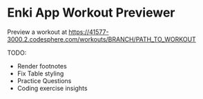 # Enki App Workout Previewer

Preview a workout at https://41577-3000.2.codesphere.com/workouts/BRANCH/PATH_TO_WORKOUT

TODO:
- Render footnotes
- Fix Table styling
- Practice Questions
- Coding exercise insights